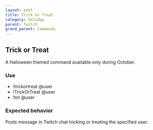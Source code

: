 ```yaml
---
layout: post
title: Trick or Treat
category: holiday
parent: Twitch
grand_parent: Commands
---
```


## Trick or Treat

A Halloween themed command available only during October.

### Use

- !trickortreat @user
- !TrickOrTreat @user
- !tot @user

### Expected behavior

Posts message in Twitch chat tricking or treating the specified user.
